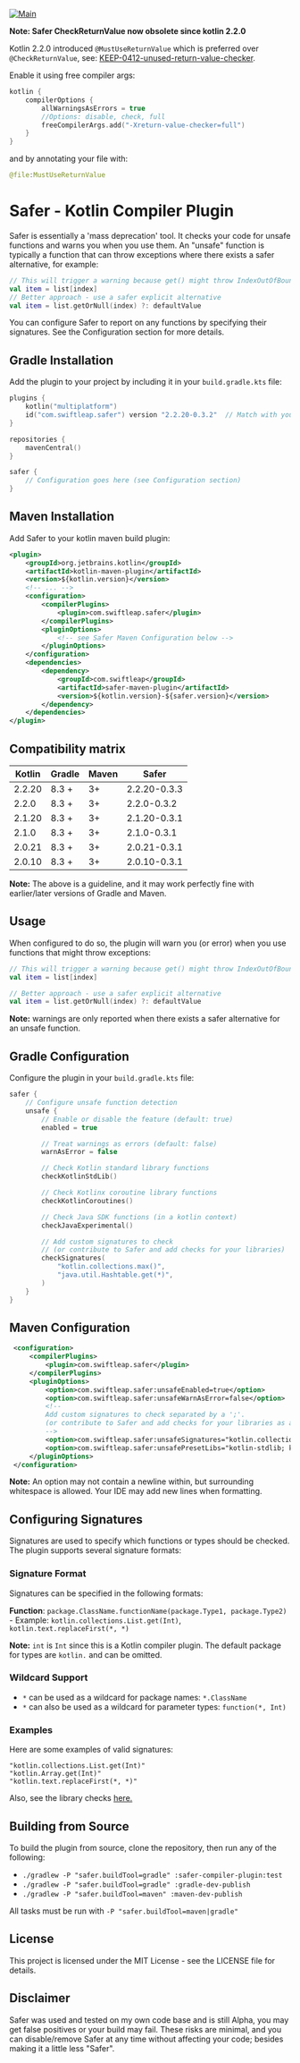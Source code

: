 [![Main](https://github.com/rm3dom/safer/actions/workflows/main.yml/badge.svg)](https://github.com/rm3dom/safer/actions/workflows/main.yml)


**Note: Safer CheckReturnValue now obsolete since kotlin 2.2.0**

Kotlin 2.2.0 introduced `@MustUseReturnValue` which is preferred over `@CheckReturnValue`, see: [KEEP-0412-unused-return-value-checker](https://github.com/Kotlin/KEEP/blob/main/proposals/KEEP-0412-unused-return-value-checker.md).

Enable it using free compiler args:

```kotlin
kotlin {
    compilerOptions {
        allWarningsAsErrors = true
        //Options: disable, check, full
        freeCompilerArgs.add("-Xreturn-value-checker=full")
    }
}
```
and by annotating your file with:

```kotlin
@file:MustUseReturnValue
```


# Safer - Kotlin Compiler Plugin

Safer is essentially a 'mass deprecation' tool. It checks your code for unsafe functions and warns you when you use them. 
An "unsafe" function is typically a function that can throw exceptions where there exists a safer alternative, for example:
```kotlin
// This will trigger a warning because get() might throw IndexOutOfBoundsException
val item = list[index]
// Better approach - use a safer explicit alternative
val item = list.getOrNull(index) ?: defaultValue
```

You can configure Safer to report on any functions by specifying their signatures. See the Configuration section for more details.


## Gradle Installation

Add the plugin to your project by including it in your `build.gradle.kts` file:

```kotlin
plugins {
    kotlin("multiplatform")
    id("com.swiftleap.safer") version "2.2.20-0.3.2"  // Match with your Kotlin version
}

repositories {
    mavenCentral()
}

safer {
    // Configuration goes here (see Configuration section)
}
```

## Maven Installation

Add Safer to your kotlin maven build plugin: 

```xml
<plugin>
    <groupId>org.jetbrains.kotlin</groupId>
    <artifactId>kotlin-maven-plugin</artifactId>
    <version>${kotlin.version}</version>
    <!-- ... -->
    <configuration>
        <compilerPlugins>
            <plugin>com.swiftleap.safer</plugin>
        </compilerPlugins>
        <pluginOptions>
            <!-- see Safer Maven Configuration below -->
        </pluginOptions>
    </configuration>
    <dependencies>
        <dependency>
            <groupId>com.swiftleap</groupId>
            <artifactId>safer-maven-plugin</artifactId>
            <version>${kotlin.version}-${safer.version}</version>
        </dependency>
    </dependencies>
</plugin>
```

## Compatibility matrix

| Kotlin | Gradle | Maven | Safer        |
|--------|--------|-------|--------------|
| 2.2.20 | 8.3 +  | 3+    | 2.2.20-0.3.3 |
| 2.2.0  | 8.3 +  | 3+    | 2.2.0-0.3.2  |
| 2.1.20 | 8.3 +  | 3+    | 2.1.20-0.3.1 |
| 2.1.0  | 8.3 +  | 3+    | 2.1.0-0.3.1  |
| 2.0.21 | 8.3 +  | 3+    | 2.0.21-0.3.1 |
| 2.0.10 | 8.3 +  | 3+    | 2.0.10-0.3.1 |

**Note:** The above is a guideline, and it may work perfectly fine with earlier/later versions of Gradle and Maven.

## Usage

When configured to do so, the plugin will warn you (or error) when you use functions that might throw exceptions:

```kotlin
// This will trigger a warning because get() might throw IndexOutOfBoundsException
val item = list[index]

// Better approach - use a safer explicit alternative
val item = list.getOrNull(index) ?: defaultValue
```

**Note:** warnings are only reported when there exists a safer alternative for an unsafe function.

## Gradle Configuration

Configure the plugin in your `build.gradle.kts` file:

```kotlin
safer {
    // Configure unsafe function detection
    unsafe {
        // Enable or disable the feature (default: true)
        enabled = true

        // Treat warnings as errors (default: false)
        warnAsError = false

        // Check Kotlin standard library functions
        checkKotlinStdLib()

        // Check Kotlinx coroutine library functions
        checkKotlinCoroutines()

        // Check Java SDK functions (in a kotlin context)
        checkJavaExperimental()

        // Add custom signatures to check 
        // (or contribute to Safer and add checks for your libraries)
        checkSignatures(
            "kotlin.collections.max()",
            "java.util.Hashtable.get(*)",
        )
    }
}
```

## Maven Configuration

```xml
 <configuration>
     <compilerPlugins>
         <plugin>com.swiftleap.safer</plugin>
     </compilerPlugins>
     <pluginOptions>
         <option>com.swiftleap.safer:unsafeEnabled=true</option>
         <option>com.swiftleap.safer:unsafeWarnAsError=false</option>
         <!--
         Add custom signatures to check separated by a ';'. 
         (or contribute to Safer and add checks for your libraries as a preset lib)
         -->
         <option>com.swiftleap.safer:unsafeSignatures="kotlin.collections.max();java.util.Hashtable.get(*)"</option>
         <option>com.swiftleap.safer:unsafePresetLibs="kotlin-stdlib; kotlin-coroutines; java"</option>
     </pluginOptions>
 </configuration>
```

**Note:** An option may not contain a newline within, but surrounding whitespace is allowed. Your IDE may add new lines when formatting.

## Configuring Signatures

Signatures are used to specify which functions or types should be checked. The plugin supports several signature
formats:

### Signature Format

Signatures can be specified in the following formats:

**Function**: `package.ClassName.functionName(package.Type1, package.Type2)`
    - Example: `kotlin.collections.List.get(Int)`, `kotlin.text.replaceFirst(*, *)`

**Note:** `int` is `Int` since this is a Kotlin compiler plugin. The default package for types are `kotlin.` and can be
omitted.

### Wildcard Support

- `*` can be used as a wildcard for package names: `*.ClassName`
- `*` can also be used as a wildcard for parameter types: `function(*, Int)`

### Examples

Here are some examples of valid signatures:

```text
"kotlin.collections.List.get(Int)"
"kotlin.Array.get(Int)"
"kotlin.text.replaceFirst(*, *)"
```

Also, see the library checks [here.](safer-compiler-plugin/src/main/resources)  

## Building from Source

To build the plugin from source, clone the repository, then run any of the following:

* `./gradlew -P "safer.buildTool=gradle" :safer-compiler-plugin:test`
* `./gradlew -P "safer.buildTool=gradle" :gradle-dev-publish`
* `./gradlew -P "safer.buildTool=maven" :maven-dev-publish`

All tasks must be run with `-P "safer.buildTool=maven|gradle"`

## License

This project is licensed under the MIT License - see the LICENSE file for details.

## Disclaimer

Safer was used and tested on my own code base and is still Alpha, you may get false positives or your build may fail. 
These risks are minimal, and you can disable/remove Safer at any time without affecting your code; besides 
making it a little less "Safer".
